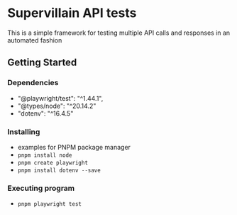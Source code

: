 # Supervillain API tests

This is a simple framework for testing multiple API calls and responses in an automated fashion

## Getting Started

### Dependencies

* "@playwright/test": "^1.44.1",
* "@types/node": "^20.14.2"
* "dotenv": "^16.4.5"

### Installing

* examples for PNPM package manager
* `pnpm install node`
* `pnpm create playwright`
* `pnpm install dotenv --save`

### Executing program

* `pnpm playwright test`